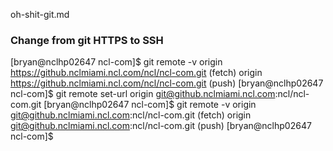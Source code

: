 oh-shit-git.md

### Change from git HTTPS to SSH

[bryan@nclhp02647 ncl-com]$ git remote -v
origin  https://github.nclmiami.ncl.com/ncl/ncl-com.git (fetch)
origin  https://github.nclmiami.ncl.com/ncl/ncl-com.git (push)
[bryan@nclhp02647 ncl-com]$ git remote set-url origin git@github.nclmiami.ncl.com:ncl/ncl-com.git
[bryan@nclhp02647 ncl-com]$ git remote -v
origin  git@github.nclmiami.ncl.com:ncl/ncl-com.git (fetch)
origin  git@github.nclmiami.ncl.com:ncl/ncl-com.git (push)
[bryan@nclhp02647 ncl-com]$ 



